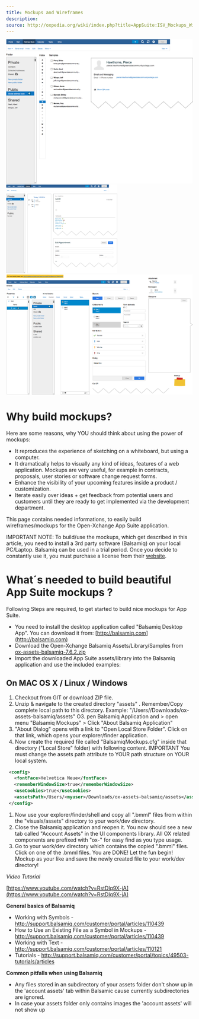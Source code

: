 ```yaml
---
title: Mockups and Wireframes
description: 
source: http://oxpedia.org/wiki/index.php?title=AppSuite:ISV_Mockups_Wireframes
---
```


![](mockups-01.png)
![](mockups-02.png)
![](mockups-03.png)

# Why build mockups?

Here are some reasons, why YOU should think about using the power of mockups:

- It reproduces the experience of sketching on a whiteboard, but using a computer.
- It dramatically helps to visually any kind of ideas, features of a web application. Mockups are very useful, for example in contracts, proposals, user stories or software change request forms.
- Enhance the visibility of your upcoming features inside a product / customization.
- Iterate easily over ideas + get feedback from potential users and customers until they are ready to get implemented via the development department.

This page contains needed informations, to easily build wireframes/mockups for the Open-Xchange App Suite application.


IMPORTANT NOTE: To build/use the mockups, which get described in this article, you need to install a 3rd party software (Balsamiq) on your local PC/Laptop. 
Balsamiq can be used in a trial period. 
Once you decide to constantly use it, you must purchase a license from their [website](http://balsamiq.com/products/mockups/).

# What´s needed to build beautiful App Suite mockups ?

Following Steps are required, to get started to build nice mockups for App Suite.

- You need to install the desktop application called "Balsamiq Desktop App". You can download it from: [http://balsamiq.com](http://balsamiq.com)
- Download the Open-Xchange Balsamiq Assets/Library/Samples from [ox-assets-balsamiq-7.6.2.zip](http://oxpedia.org/wiki/index.php?title=File:Ox-assets-balsamiq-7.6.2.zip)
- Import the downloaded App Suite assets/library into the Balsamiq application and use the included examples:

## On MAC OS X / Linux / Windows

1. Checkout from GIT or download ZIP file.
2. Unzip & navigate to the created directory "assets" . Remember/Copy complete local path to this directory. Example: "/Users/<myuser>/Downloads/ox-assets-balsamiq/assets"
O3. pen Balsamiq Application and > open menu "Balsamiq Mockups" > Click "About Balsamiq Application"
4. "About Dialog" opens with a link to "Open Local Store Folder". Click on that link, which opens your explorer/finder application.
5. Now create the required file called "BalsamiqMockups.cfg" inside that directory ("Local Store" folder) with following content. IMPORTANT You must change the assets path attribute to YOUR path structure on YOUR local system.

```xml
 <config>
   <fontFace>Helvetica Neue</fontFace>
   <rememberWindowSize>true</rememberWindowSize>
   <useCookies>true</useCookies>
   <assetsPath>/Users/<myuser>/Downloads/ox-assets-balsamiq/assets</assetsPath>
 </config>
```

1. Now use your explorer/finder/shell and copy all ".bmml" files from within the "visuals/assets" directory to your work/dev directory.
2. Close the Balsamiq application and reopen it. You now should see a new tab called "Account Assets" in the UI components library. All OX related components are prefixed with "ox-" for easy find as you type usage.
3. Go to your work/dev directory which contains the copied ".bmml" files. Click on one of the .bmml files. You are DONE!
Let the fun begin! Mockup as your like and save the newly created file to your work/dev directory!

_Video Tutorial_

[https://www.youtube.com/watch?v=RstDlq9X-jA](https://www.youtube.com/watch?v=RstDlq9X-jA)

__General basics of Balsamiq__

- Working with Symbols - http://support.balsamiq.com/customer/portal/articles/110439
- How to Use an Existing File as a Symbol in Mockups - http://support.balsamiq.com/customer/portal/articles/110439
- Working with Text - http://support.balsamiq.com/customer/portal/articles/110121
- Tutorials - http://support.balsamiq.com/customer/portal/topics/49503-tutorials/articles

__Common pitfalls when using Balsamiq__

- Any files stored in an subdirectory of your assets folder don't show up in the 'account assets' tab within Balsamic cause currently subdirectories are ignored.
- In case your assets folder only contains images the 'account assets' will not show up
